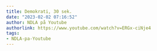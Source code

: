 ```yaml
---
title: Demokrati, 30 sek.
date: "2023-02-02 07:16:52"
author: NDLA på Youtube
authorlink: https://www.youtube.com/watch?v=ERGx-ciNje4
tags:
- NDLA-pa-Youtube
---
```

